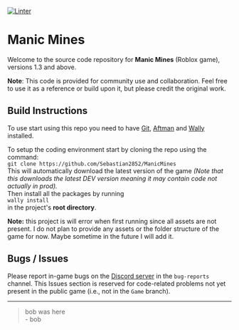 [![Linter](https://github.com/Sebastian2852/ManicMines/actions/workflows/Lint.yml/badge.svg)](https://github.com/Sebastian2852/ManicMines/actions/workflows/Lint.yml)

# Manic Mines
Welcome to the source code repository for **Manic Mines** (Roblox game), versions 1.3 and above.

**Note**: This code is provided for community use and collaboration. Feel free to use it as a reference or build upon it, but please credit the original work.

## Build Instructions
To use start using this repo you need to have [Git](https://git-scm.com/), [Aftman](https://github.com/LPGhatguy/aftman) and [Wally](https://wally.run/) installed.

To setup the coding environment start by cloning the repo using the command:  
```git clone https://github.com/Sebastian2852/ManicMines```  
This will automatically download the latest version of the game *(Note that this downloads the latest DEV version meaning it may contain code not actually in prod).*  
Then install all the packages by running  
`wally install`  
in the project's **root directory**.  

**Note:** this project is will error when first running since all assets are not present. I do not plan to provide any assets or the folder structure of the game for now. Maybe sometime in the future I will add it.

## Bugs / Issues
Please report in-game bugs on the [Discord server](https://discord.gg/xtSNQAnSDt) in the `bug-reports` channel. This Issues section is reserved for code-related problems not yet present in the public game (i.e., not in the `Game` branch).

---

> bob was here  
> \- bob
